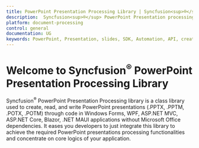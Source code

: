 ```yaml
---
title: PowerPoint Presentation Processing Library | Syncfusion<sup>®</sup>
description:  Syncfusion<sup>®</sup> PowerPoint Presentation processing library allows you create, read and write PowerPoint presentations through code in .NET applications without Microsoft Office dependencies.
platform: document-processing
control: general
documentation: UG
keywords: PowerPoint, Presentation, slides, SDK, Automation, API, create, read, write
---
```


# Welcome to Syncfusion<sup>®</sup> PowerPoint Presentation Processing Library

Syncfusion<sup>®</sup> PowerPoint Presentation Processing library is a class library used to create, read, and write PowerPoint presentations (.PPTX, .PPTM, .POTX, .POTM) through code in Windows Forms, WPF, ASP.NET MVC, ASP.NET Core, Blazor, .NET MAUI applications without Microsoft Office dependencies. It eases you developers to just integrate this library to achieve the required PowerPoint presentations processing functionalities and concentrate on core logics of your application.

